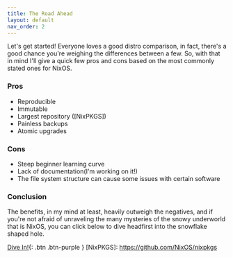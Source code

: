 ```yaml
---
title: The Road Ahead
layout: default
nav_order: 2
---
```


Let's get started!
Everyone loves a good distro comparison, in fact, there's a good chance you're weighing the differences between a few. So, with that in mind I'll give a quick few pros and cons based on the most commonly stated ones for NixOS.

### Pros
- Reproducible
- Immutable
- Largest repository ([NixPKGS])
- Painless backups
- Atomic upgrades

### Cons

- Steep beginner learning curve
- Lack of documentation(I'm working on it!)
- The file system structure can cause some issues with certain software

### Conclusion
The benefits, in my mind at least, heavily outweigh the negatives, and if you're not afraid of unraveling the many mysteries of the snowy underworld that is NixOS, you can click below to dive headfirst into the snowflake shaped hole.

[Dive In!](https://nextpage.com){: .btn .btn-purple }
[NixPKGS]: https://github.com/NixOS/nixpkgs





